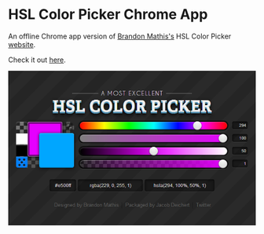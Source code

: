 # HSL Color Picker Chrome App

An offline Chrome app version of [Brandon Mathis's](https://github.com/imathis/hsl-picker) HSL Color Picker [website](http://hslpicker.com).

Check it out [here](https://chrome.google.com/webstore/detail/hsl-color-picker/ofkcpbjmhcdipbhcdfechmckpaofdjlf?utm_source=chrome-ntp-launcher).

![screenshot](misc/screenshots/screenshot1.png)
